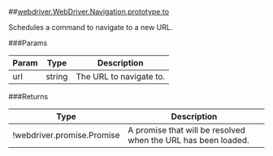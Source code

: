 ##[webdriver.WebDriver.Navigation.prototype.to](https://code.google.com/p/selenium/source/browse/javascript/webdriver/webdriver.js#889)

Schedules a command to navigate to a new URL.




###Params

Param | Type | Description
--- | --- | ---
url | string | The URL to navigate to.




###Returns

Type | Description
--- | ---
!webdriver.promise.Promise | A promise that will be resolved when the URL has been loaded.

